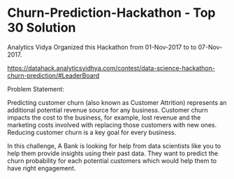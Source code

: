 # Churn-Prediction-Hackathon - Top 30 Solution

Analytics Vidya Organized this Hackathon from 01-Nov-2017 to to 07-Nov-2017.

https://datahack.analyticsvidhya.com/contest/data-science-hackathon-churn-prediction/#LeaderBoard

Problem Statement:

Predicting customer churn (also known as Customer Attrition) represents an additional potential revenue source for any business. Customer churn impacts the cost to the business, for example, lost revenue and the marketing costs involved with replacing those customers with new ones. Reducing customer churn is a key goal for every business.


In this challenge, A Bank is looking for help from data scientists like you to help them provide insights using their past data. They want to predict the churn probability for each potential customers which would help them to have right engagement.


